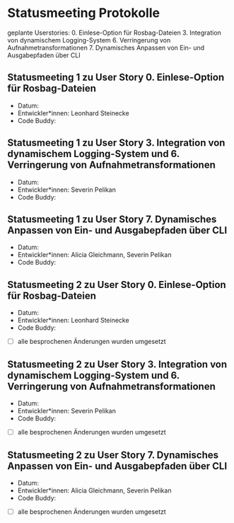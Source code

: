 # Statusmeeting Protokolle

geplante Userstories:
0. Einlese-Option für Rosbag-Dateien
3. Integration von dynamischem Logging-System
6. Verringerung von Aufnahmetransformationen
7. Dynamisches Anpassen von Ein- und Ausgabepfaden über CLI

## Statusmeeting 1 zu User Story 0.  Einlese-Option für Rosbag-Dateien
- Datum:
- Entwickler\*innen: Leonhard Steinecke
- Code Buddy:

## Statusmeeting 1 zu User Story 3. Integration von dynamischem Logging-System und 6. Verringerung von Aufnahmetransformationen
- Datum:
- Entwickler\*innen: Severin Pelikan
- Code Buddy:

## Statusmeeting 1 zu User Story 7. Dynamisches Anpassen von Ein- und Ausgabepfaden über CLI
- Datum:
- Entwickler\*innen: Alicia Gleichmann, Severin Pelikan
- Code Buddy:

## Statusmeeting 2 zu User Story 0.  Einlese-Option für Rosbag-Dateien
- Datum:
- Entwickler\*innen: Leonhard Steinecke
- Code Buddy:
- [ ] alle besprochenen Änderungen wurden umgesetzt 

## Statusmeeting 2 zu User Story 3. Integration von dynamischem Logging-System und 6. Verringerung von Aufnahmetransformationen
- Datum:
- Entwickler\*innen: Severin Pelikan
- Code Buddy:
- [ ] alle besprochenen Änderungen wurden umgesetzt 

## Statusmeeting 2 zu User Story 7. Dynamisches Anpassen von Ein- und Ausgabepfaden über CLI
- Datum:
- Entwickler\*innen: Alicia Gleichmann, Severin Pelikan
- Code Buddy:
- [ ] alle besprochenen Änderungen wurden umgesetzt 
